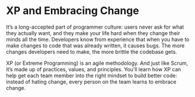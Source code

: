 # XP and Embracing Change
It’s a long-accepted part of programmer culture: users never ask for what they actually want, and they make your life hard when they change their minds all the time. Developers know from experience that when you have to make changes to code that was already written, it causes bugs. The more changes developers need to make, the more brittle the codebase gets.

XP (or Extreme Programming) is an agile methodology. And just like Scrum, it’s made up of practices, values, and principles. You’ll learn how XP can help get each team member into the right mindset to build better code: instead of hating change, every person on the team learns to embrace change.
